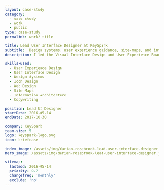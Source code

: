 ```yaml
---
layout: case-study
category:
  - case-study
  - work
  - public
type: case-study
permalink: work/:title

title: Lead User Interface Designer at KeySpark
subtitle:  Design systems, user experience guidance, site-maps, and interaction design
description: I led the Visual Interface Design and User Experience Roadmaps for any designs that the company worked on for projects and handled the delivery of design assets to the developers. We worked primarily on web apps for clients, where I led the design department. KeySpark works as a remote team and where we would work and collaborate over tools like Slack, Trello, JIRA, InVision, and TeamSpeak

skills-used:
  - User Experience Design
  - User Interface Design
  - Design Systems
  - Icon Design
  - Web Design
  - Site Maps
  - Information Architecture
  - Copywriting

position: Lead UI Designer
startDate: 2016-05-14
endDate: 2017-10-30

company: KeySpark
team-size: 5
logo: keyspark-logo.svg
icon: briefcase

index_image: /assets/img/darian-rosebrook-lead-user-interface-designer.jpg
hero_image: /assets/img/darian-rosebrook-lead-user-interface-designer.jpg

sitemap:
  lastmod: 2016-05-14
  priority: 0.7
  changefreq: 'monthly'
  exclude: 'no'
---
```

